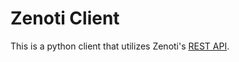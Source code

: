 # Zenoti Client

This is a python client that utilizes Zenoti's [REST API](https://docs.zenoti.com/reference).
